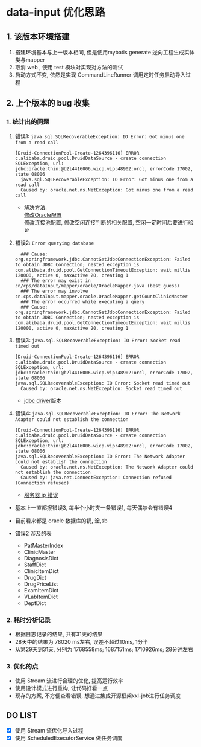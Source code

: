 # data-input 优化思路

## 1. 该版本环境搭建
1. 搭建环境基本与上一版本相同, 但是使用mybatis generate 逆向工程生成实体类与mapper
2. 取消 web , 使用 test 模块对实现对方法的测试
3. 启动方式不变, 依然是实现 CommandLineRunner 调用定时任务启动导入过程

## 2. 上个版本的 bug 收集

### 1. 统计出的问题

1. 错误1: `java.sql.SQLRecoverableException: IO Error: Got minus one from a read call`    

      ```text
      [Druid-ConnectionPool-Create-1264396116] ERROR c.alibaba.druid.pool.DruidDataSource - create connection SQLException, url: jdbc:oracle:thin:@b2l4416006.wicp.vip:48902:orcl, errorCode 17002, state 08006
        java.sql.SQLRecoverableException: IO Error: Got minus one from a read call
        Caused by: oracle.net.ns.NetException: Got minus one from a read call
      ```
   
   - 解决方法:  
     [修改Oracle配置](https://blog.csdn.net/mfanoffice2012/article/details/78475535)  
     [修改连接池配置](https://www.cnblogs.com/softidea/p/4004076.html), 修改空闲连接判断的相关配置, 空闲一定时间后要进行验证  

2. 错误2: `Error querying database`  

      ```text
        ### Cause: org.springframework.jdbc.CannotGetJdbcConnectionException: Failed to obtain JDBC Connection; nested exception is com.alibaba.druid.pool.GetConnectionTimeoutException: wait millis 120000, active 0, maxActive 20, creating 1
        ### The error may exist in cn/cps/dataInput/mapper/oracle/OracleMapper.java (best guess)
        ### The error may involve cn.cps.dataInput.mapper.oracle.OracleMapper.getCountClinicMaster
        ### The error occurred while executing a query
        ### Cause: org.springframework.jdbc.CannotGetJdbcConnectionException: Failed to obtain JDBC Connection; nested exception is com.alibaba.druid.pool.GetConnectionTimeoutException: wait millis 120000, active 0, maxActive 20, creating 1
      ```

3. 错误3: `java.sql.SQLRecoverableException: IO Error: Socket read timed out`

      ```text
      [Druid-ConnectionPool-Create-1264396116] ERROR c.alibaba.druid.pool.DruidDataSource - create connection SQLException, url: jdbc:oracle:thin:@b2l4416006.wicp.vip:48902:orcl, errorCode 17002, state 08006
      java.sql.SQLRecoverableException: IO Error: Socket read timed out
        Caused by: oracle.net.ns.NetException: Socket read timed out
      ```
   
   - [jdbc driver版本](http://blog.itpub.net/29863023/viewspace-2700771/)

4. 错误4: `java.sql.SQLRecoverableException: IO Error: The Network Adapter could not establish the connection`

      ```text
      [Druid-ConnectionPool-Create-1264396116] ERROR c.alibaba.druid.pool.DruidDataSource - create connection SQLException, url: jdbc:oracle:thin:@b2l4416006.wicp.vip:48902:orcl, errorCode 17002, state 08006
      java.sql.SQLRecoverableException: IO Error: The Network Adapter could not establish the connection
        Caused by: oracle.net.ns.NetException: The Network Adapter could not establish the connection
        Caused by: java.net.ConnectException: Connection refused (Connection refused)
      ```
    - [服务器 ip 错误](https://www.cnblogs.com/fx-blog/p/7325299.html) 

- 基本上一直都报错误3, 每半个小时夹一条错误1, 每天偶尔会有错误4
- 目前看来都是 oracle 数据库的锅, 淦,sb 

- 错误2 涉及的表
    - PatMasterIndex
    - ClinicMaster
    - DiagnosisDict
    - StaffDict
    - ClinicItemDict
    - DrugDict
    - DrugPriceList
    - ExamItemDict
    - VLabItemDict
    - DeptDict

### 2. 耗时分析记录

- 根据日志记录的结果, 共有31天的结果
- 28天中的结果为 78020 ms左右, 误差不超过10ms, 1分半
- 从第29天到31天, 分别为 1768558ms; 1687151ms; 1710926ms; 28分钟左右

### 3. 优化的点

- 使用 Stream 流进行合理的优化, 提高运行效率
- 使用设计模式进行重构, 让代码好看一点
- 现存的方案, 不方便查看错误, 想通过集成开源框架xxl-job进行任务调度

## DO LIST

- [x] 使用 Stream 流优化导入过程  
- [x] 使用 ScheduledExecutorService 做任务调度
